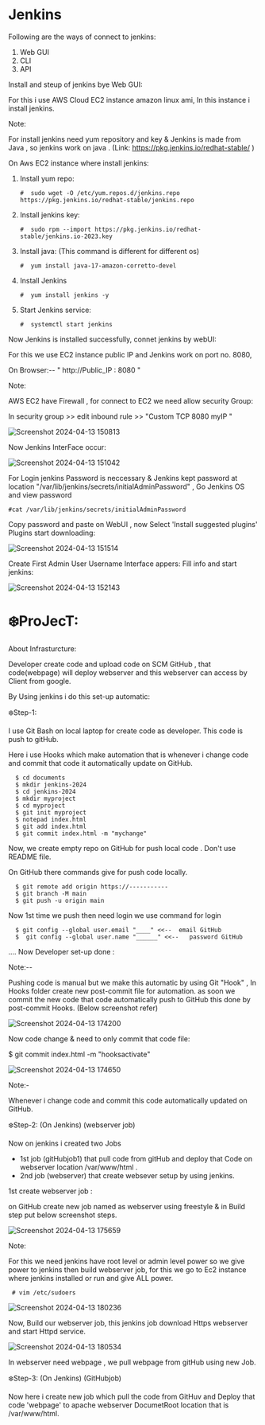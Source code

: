 # Jenkins

Following are the ways of connect to jenkins:

1. Web GUI 
2. CLI
3. API

Install and steup of jenkins bye Web GUI:
 
For this i use AWS Cloud EC2 instance amazon linux ami, In this instance i install jenkins.

Note:

For install jenkins need yum repository and key & Jenkins is made from Java , so jenkins work on java .
(Link:  https://pkg.jenkins.io/redhat-stable/ )

On Aws EC2 instance where install jenkins:

1. Install yum repo:
 

       #  sudo wget -O /etc/yum.repos.d/jenkins.repo https://pkg.jenkins.io/redhat-stable/jenkins.repo

3. Install jenkins key:


       #  sudo rpm --import https://pkg.jenkins.io/redhat-stable/jenkins.io-2023.key

4. Install java: (This command is different for different os)


       #  yum install java-17-amazon-corretto-devel

5. Install Jenkins


       #  yum install jenkins -y

6. Start Jenkins service:


       #  systemctl start jenkins

Now Jenkins is installed successfully, connet jenkins by webUI:

For this we use EC2 instance public IP and Jenkins work on port no. 8080,

On Browser:--  " http://Public_IP : 8080 "

Note: 

  AWS EC2 have Firewall , for connect to EC2 we need allow security Group:

   In security group >> edit inbound rule >> "Custom TCP  8080  myIP "

![Screenshot 2024-04-13 150813](https://github.com/Pratikshinde55/Jenkins/assets/145910708/05ad7d9f-e63e-49cf-95bb-448dfb4a1916)

Now Jenkins InterFace occur:

![Screenshot 2024-04-13 151042](https://github.com/Pratikshinde55/Jenkins/assets/145910708/1e827615-2005-46ef-8390-427624c5bb78)

For Login jenkins Password is neccessary & Jenkins kept password at location "/var/lib/jenkins/secrets/initialAdminPassword" , Go Jenkins OS  and view password 


    #cat /var/lib/jenkins/secrets/initialAdminPassword

Copy password and paste on WebUI , now Select 'Install suggested plugins' Plugins start downloading:

![Screenshot 2024-04-13 151514](https://github.com/Pratikshinde55/Jenkins/assets/145910708/42353e64-69da-493d-9816-85153ec7e479)


Create First Admin User Username Interface appers: Fill info and start jenkins:

![Screenshot 2024-04-13 152143](https://github.com/Pratikshinde55/Jenkins/assets/145910708/6765f294-f394-4223-8881-4755699dc96d)



# ❄️ProJecT:

About Infrasturcture:

Developer create code and upload code on SCM GitHub , that code(webpage) will deploy webserver and this webserver can access by Client from google.

By Using jenkins i do this set-up automatic:

❄️Step-1:

I use Git Bash on local laptop for create code as developer. This code is push to gitHub.

Here i use Hooks which make automation that is whenever i change code and commit that code it automatically update on GitHub.

      $ cd documents
      $ mkdir jenkins-2024
      $ cd jenkins-2024
      $ mkdir myproject
      $ cd myproject
      $ git init myproject
      $ notepad index.html
      $ git add index.html
      $ git commit index.html -m "mychange"


Now, we create empty repo on GitHub for push local code . Don't use README file.

On GitHub there commands give for push code locally.

      $ git remote add origin https://-----------
      $ git branch -M main
      $ git push -u origin main

Now 1st time we push then need login we use command for login

      $ git config --global user.email "____" <<--  email GitHub
      $  git config --global user.name "______" <<--   password GitHub

....
Now Developer set-up done :

Note:--

  Pushing code is manual but we make this automatic by using Git "Hook" , In Hooks folder create new post-commit file for automation.
  as soon we commit the new code that code automatically push to GitHub this done by post-commit Hooks. (Below screenshot refer)

![Screenshot 2024-04-13 174200](https://github.com/Pratikshinde55/Jenkins/assets/145910708/c41d2ed1-3aec-4dfd-b86a-a187ec5001b6)

Now code change & need to only commit that code file:

   $ git commit index.html -m "hooksactivate"

 ![Screenshot 2024-04-13 174650](https://github.com/Pratikshinde55/Jenkins/assets/145910708/3dd4d2ef-485e-401c-9eac-f5c6b8621580)

Note:-

Whenever i change code and commit this code automatically updated on GitHub.


❄️Step-2:  (On Jenkins) (webserver job)

Now on jenkins i created two Jobs 
- 1st job (gitHubjob1) that pull code from gitHub and deploy that Code on webserver location /var/www/html .
- 2nd job (webserver) that create websever setup by using jenkins.


1st create webserver job :

   on GitHub create new job named as webserver using freestyle & in Build step put below screenshot steps.

![Screenshot 2024-04-13 175659](https://github.com/Pratikshinde55/Jenkins/assets/145910708/423f0348-6220-4f4a-9e7f-93612c46e603)

Note: 

For this we need jenkins have root level or admin level power so we give power to jenkins then build webserver job, for this we go to Ec2 instance where jenkins installed or run and give ALL power.

     # vim /etc/sudoers

![Screenshot 2024-04-13 180236](https://github.com/Pratikshinde55/Jenkins/assets/145910708/3352d74f-0fde-4aa8-9990-95256bd4cbef)

Now, Build our webserver job, this jenkins job download Https webserver and start Httpd service. 

![Screenshot 2024-04-13 180534](https://github.com/Pratikshinde55/Jenkins/assets/145910708/6e9486b3-b0a2-4cfe-b6a7-34e7ac2ee9e0)

In webserver need webpage , we pull webpage from gitHub using new Job. 


❄️Step-3:  (On Jenkins) (GitHubjob)

Now here i create new job which pull the code from GitHuv and Deploy that code 'webpage' to apache webserver DocumetRoot location that is /var/www/html.









    





